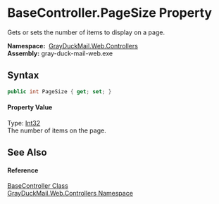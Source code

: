 BaseController.PageSize Property
================================
Gets or sets the number of items to display on a page.

  **Namespace:**  [GrayDuckMail.Web.Controllers][1]  
  **Assembly:** gray-duck-mail-web.exe

Syntax
------

```csharp
public int PageSize { get; set; }
```

#### Property Value
Type: [Int32][2]  
 The number of items on the page. 

See Also
--------

#### Reference
[BaseController Class][3]  
[GrayDuckMail.Web.Controllers Namespace][1]  

[1]: ../README.md
[2]: https://docs.microsoft.com/dotnet/api/system.int32
[3]: README.md
